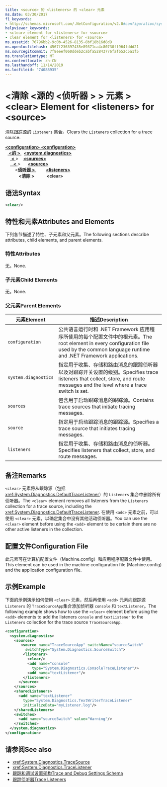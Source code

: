 ```yaml
---
title: <source> 的 <listeners> 的 <clear> 元素
ms.date: 03/30/2017
f1_keywords:
- http://schemas.microsoft.com/.NetConfiguration/v2.0#configuration/system.diagnostics/sources/source/listeners/clear
helpviewer_keywords:
- <clear> element for <listeners> for <source>
- clear element for <listeners> for <source>
ms.assetid: 76796bb2-9c0b-4526-8135-8bf18b16d8d9
ms.openlocfilehash: 4567f236397435e89371ca4c80730ff964fddd21
ms.sourcegitcommit: 7f8eeef060ddeb2cabfa52843776faf652c5a1f5
ms.translationtype: MT
ms.contentlocale: zh-CN
ms.lasthandoff: 11/14/2019
ms.locfileid: "74088935"
---
```

# <a name="clear-element-for-listeners-for-source"></a><span data-ttu-id="5e592-102">\<清除 \<源的 \<侦听器 > > 元素 ></span><span class="sxs-lookup"><span data-stu-id="5e592-102">\<clear> Element for \<listeners> for \<source></span></span>
<span data-ttu-id="5e592-103">清除跟踪源的 `Listeners` 集合。</span><span class="sxs-lookup"><span data-stu-id="5e592-103">Clears the `Listeners` collection for a trace source.</span></span>  

<span data-ttu-id="5e592-104">[ **\<configuration>** ](../configuration-element.md)</span><span class="sxs-lookup"><span data-stu-id="5e592-104">[**\<configuration>**](../configuration-element.md)</span></span>\
<span data-ttu-id="5e592-105">&nbsp;&nbsp;[ **\<的 >** ](system-diagnostics-element.md)</span><span class="sxs-lookup"><span data-stu-id="5e592-105">&nbsp;&nbsp;[**\<system.diagnostics>**](system-diagnostics-element.md)</span></span>\
<span data-ttu-id="5e592-106">&nbsp;&nbsp;&nbsp;&nbsp;[ **\<** ](sources-element.md) ></span><span class="sxs-lookup"><span data-stu-id="5e592-106">&nbsp;&nbsp;&nbsp;&nbsp;[**\<sources>**](sources-element.md)</span></span>\
<span data-ttu-id="5e592-107">&nbsp;&nbsp;&nbsp;&nbsp;[ **&nbsp;&nbsp;\<** ](source-element.md) ></span><span class="sxs-lookup"><span data-stu-id="5e592-107">&nbsp;&nbsp;&nbsp;&nbsp;&nbsp;&nbsp;[**\<source>**](source-element.md)</span></span>\
<span data-ttu-id="5e592-108">&nbsp;&nbsp;&nbsp;&nbsp;&nbsp;&nbsp;&nbsp;&nbsp;\<[**侦听器 >** ](listeners-element-for-source.md)</span><span class="sxs-lookup"><span data-stu-id="5e592-108">&nbsp;&nbsp;&nbsp;&nbsp;&nbsp;&nbsp;&nbsp;&nbsp;[**\<listeners>**](listeners-element-for-source.md)</span></span>\
<span data-ttu-id="5e592-109">&nbsp;&nbsp;&nbsp;&nbsp;&nbsp;&nbsp;&nbsp;&nbsp;&nbsp;&nbsp; **\<清除 >**</span><span class="sxs-lookup"><span data-stu-id="5e592-109">&nbsp;&nbsp;&nbsp;&nbsp;&nbsp;&nbsp;&nbsp;&nbsp;&nbsp;&nbsp;**\<clear>**</span></span>

## <a name="syntax"></a><span data-ttu-id="5e592-110">语法</span><span class="sxs-lookup"><span data-stu-id="5e592-110">Syntax</span></span>  
  
```xml  
<clear/>  
```  
  
## <a name="attributes-and-elements"></a><span data-ttu-id="5e592-111">特性和元素</span><span class="sxs-lookup"><span data-stu-id="5e592-111">Attributes and Elements</span></span>  
 <span data-ttu-id="5e592-112">下列各节描述了特性、子元素和父元素。</span><span class="sxs-lookup"><span data-stu-id="5e592-112">The following sections describe attributes, child elements, and parent elements.</span></span>  
  
### <a name="attributes"></a><span data-ttu-id="5e592-113">特性</span><span class="sxs-lookup"><span data-stu-id="5e592-113">Attributes</span></span>  
 <span data-ttu-id="5e592-114">无。</span><span class="sxs-lookup"><span data-stu-id="5e592-114">None.</span></span>  
  
### <a name="child-elements"></a><span data-ttu-id="5e592-115">子元素</span><span class="sxs-lookup"><span data-stu-id="5e592-115">Child Elements</span></span>  
 <span data-ttu-id="5e592-116">无。</span><span class="sxs-lookup"><span data-stu-id="5e592-116">None.</span></span>  
  
### <a name="parent-elements"></a><span data-ttu-id="5e592-117">父元素</span><span class="sxs-lookup"><span data-stu-id="5e592-117">Parent Elements</span></span>  
  
|<span data-ttu-id="5e592-118">元素</span><span class="sxs-lookup"><span data-stu-id="5e592-118">Element</span></span>|<span data-ttu-id="5e592-119">描述</span><span class="sxs-lookup"><span data-stu-id="5e592-119">Description</span></span>|  
|-------------|-----------------|  
|`configuration`|<span data-ttu-id="5e592-120">公共语言运行时和 .NET Framework 应用程序所使用的每个配置文件中的根元素。</span><span class="sxs-lookup"><span data-stu-id="5e592-120">The root element in every configuration file used by the common language runtime and .NET Framework applications.</span></span>|  
|`system.diagnostics`|<span data-ttu-id="5e592-121">指定用于收集、存储和路由消息的跟踪侦听器以及对跟踪开关设置的级别。</span><span class="sxs-lookup"><span data-stu-id="5e592-121">Specifies trace listeners that collect, store, and route messages and the level where a trace switch is set.</span></span>|  
|`sources`|<span data-ttu-id="5e592-122">包含用于启动跟踪消息的跟踪源。</span><span class="sxs-lookup"><span data-stu-id="5e592-122">Contains trace sources that initiate tracing messages.</span></span>|  
|`source`|<span data-ttu-id="5e592-123">指定用于启动跟踪消息的跟踪源。</span><span class="sxs-lookup"><span data-stu-id="5e592-123">Specifies a trace source that initiates tracing messages.</span></span>|  
|`listeners`|<span data-ttu-id="5e592-124">指定用于收集、存储和路由消息的侦听器。</span><span class="sxs-lookup"><span data-stu-id="5e592-124">Specifies listeners that collect, store, and route messages.</span></span>|  
  
## <a name="remarks"></a><span data-ttu-id="5e592-125">备注</span><span class="sxs-lookup"><span data-stu-id="5e592-125">Remarks</span></span>  
 <span data-ttu-id="5e592-126">`<clear>` 元素将从跟踪源（包括 <xref:System.Diagnostics.DefaultTraceListener>）的 `Listeners` 集合中删除所有侦听器。</span><span class="sxs-lookup"><span data-stu-id="5e592-126">The `<clear>` element removes all listeners from the `Listeners` collection for a trace source, including the <xref:System.Diagnostics.DefaultTraceListener>.</span></span> <span data-ttu-id="5e592-127">在使用 `<add>` 元素之前，可以使用 `<clear>` 元素，以确定集合中没有其他活动侦听器。</span><span class="sxs-lookup"><span data-stu-id="5e592-127">You can use the `<clear>` element before using the `<add>` element to be certain there are no other active listeners in the collection.</span></span>  
  
## <a name="configuration-file"></a><span data-ttu-id="5e592-128">配置文件</span><span class="sxs-lookup"><span data-stu-id="5e592-128">Configuration File</span></span>  
 <span data-ttu-id="5e592-129">此元素可在计算机配置文件（Machine.config）和应用程序配置文件中使用。</span><span class="sxs-lookup"><span data-stu-id="5e592-129">This element can be used in the machine configuration file (Machine.config) and the application configuration file.</span></span>  
  
## <a name="example"></a><span data-ttu-id="5e592-130">示例</span><span class="sxs-lookup"><span data-stu-id="5e592-130">Example</span></span>  
 <span data-ttu-id="5e592-131">下面的示例演示如何使用 `<clear>` 元素，然后再使用 `<add>` 元素向跟踪源 `Listeners` 的 `TraceSourceApp`集合添加侦听器 `console` 和 `textListener`。</span><span class="sxs-lookup"><span data-stu-id="5e592-131">The following example shows how to use the `<clear>` element before using the `<add>` elements to add the listeners `console` and `textListener` to the `Listeners` collection for the trace source `TraceSourceApp`.</span></span>  
  
```xml  
<configuration>  
  <system.diagnostics>  
    <sources>  
       <source name="TraceSourceApp" switchName="sourceSwitch"   
         switchType="System.Diagnostics.SourceSwitch">  
        <listeners>  
          <clear/>  
          <add name="console"   
            type="System.Diagnostics.ConsoleTraceListener"/>  
          <add name="textListener"/>  
        </listeners>  
      </source>  
    </sources>  
    <sharedListeners>  
      <add name="textListener"   
        type="System.Diagnostics.TextWriterTraceListener"   
        initializeData="myListener.log"/>  
    </sharedListeners>  
    <switches>  
      <add name="sourceSwitch" value="Warning"/>  
    </switches>  
  </system.diagnostics>  
</configuration>   
```  
  
## <a name="see-also"></a><span data-ttu-id="5e592-132">请参阅</span><span class="sxs-lookup"><span data-stu-id="5e592-132">See also</span></span>

- <xref:System.Diagnostics.TraceSource>
- <xref:System.Diagnostics.TraceListener>
- [<span data-ttu-id="5e592-133">跟踪和调试设置架构</span><span class="sxs-lookup"><span data-stu-id="5e592-133">Trace and Debug Settings Schema</span></span>](index.md)
- [<span data-ttu-id="5e592-134">跟踪侦听器</span><span class="sxs-lookup"><span data-stu-id="5e592-134">Trace Listeners</span></span>](../../../debug-trace-profile/trace-listeners.md)
